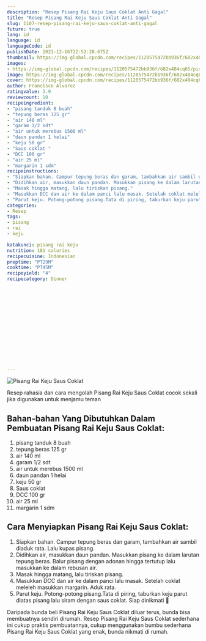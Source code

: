 ```yaml
---
description: "Resep Pisang Rai Keju Saus Coklat Anti Gagal"
title: "Resep Pisang Rai Keju Saus Coklat Anti Gagal"
slug: 1107-resep-pisang-rai-keju-saus-coklat-anti-gagal
future: true
lang: id
language: id
languageCode: id
publishDate: 2021-12-16T22:52:28.675Z 
thumbnail: https://img-global.cpcdn.com/recipes/1120575472bb936f/682x484cq65/pisang-rai-keju-saus-coklat-foto-resep-utama.png
images:
- https://img-global.cpcdn.com/recipes/1120575472bb936f/682x484cq65/pisang-rai-keju-saus-coklat-foto-resep-utama.png
image: https://img-global.cpcdn.com/recipes/1120575472bb936f/682x484cq65/pisang-rai-keju-saus-coklat-foto-resep-utama.png
cover: https://img-global.cpcdn.com/recipes/1120575472bb936f/682x484cq65/pisang-rai-keju-saus-coklat-foto-resep-utama.png
author: Francisco Alvarez
ratingvalue: 3.9
reviewcount: 10
recipeingredient:
- "pisang tanduk 8 buah"
- "tepung beras 125 gr"
- "air 140 ml"
- "garam 1/2 sdt"
- "air untuk merebus 1500 ml"
- "daun pandan 1 helai"
- "keju 50 gr"
- "Saus coklat "
- "DCC 100 gr"
- "air 25 ml"
- "margarin 1 sdm"
recipeinstructions:
- "Siapkan bahan. Campur tepung beras dan garam, tambahkan air sambil diaduk rata. Lalu kupas pisang."
- "Didihkan air, masukkan daun pandan. Masukkan pisang ke dalam larutan tepung beras. Balur pisang dengan adonan hingga tertutup lalu masukkan ke dalam rebusan air."
- "Masak hingga matang, lalu tiriskan pisang."
- "Masukkan DCC dan air ke dalam panci lalu masak. Setelah coklat meleleh masukkan margarin. Aduk rata."
- "Parut keju. Potong-potong pisang.Tata di piring, taburkan keju parut diatas pisang lalu siram dengan saus coklat. Siap dinikmati 🤤"
categories:
- Resep
tags:
- pisang
- rai
- keju

katakunci: pisang rai keju 
nutrition: 181 calories
recipecuisine: Indonesian
preptime: "PT29M"
cooktime: "PT45M"
recipeyield: "4"
recipecategory: Dinner


     
    
    
    
    
    
    
    
    
    
    
      
    
---
```



![Pisang Rai Keju Saus Coklat](https://img-global.cpcdn.com/recipes/1120575472bb936f/682x484cq65/pisang-rai-keju-saus-coklat-foto-resep-utama.png)

Resep rahasia dan cara mengolah  Pisang Rai Keju Saus Coklat cocok sekali jika digunakan untuk menjamu teman

<!--inarticleads1-->

## Bahan-bahan Yang Dibutuhkan Dalam Pembuatan Pisang Rai Keju Saus Coklat:

1. pisang tanduk 8 buah
1. tepung beras 125 gr
1. air 140 ml
1. garam 1/2 sdt
1. air untuk merebus 1500 ml
1. daun pandan 1 helai
1. keju 50 gr
1. Saus coklat 
1. DCC 100 gr
1. air 25 ml
1. margarin 1 sdm



<!--inarticleads2-->

## Cara Menyiapkan Pisang Rai Keju Saus Coklat:

1. Siapkan bahan. Campur tepung beras dan garam, tambahkan air sambil diaduk rata. Lalu kupas pisang.
1. Didihkan air, masukkan daun pandan. Masukkan pisang ke dalam larutan tepung beras. Balur pisang dengan adonan hingga tertutup lalu masukkan ke dalam rebusan air.
1. Masak hingga matang, lalu tiriskan pisang.
1. Masukkan DCC dan air ke dalam panci lalu masak. Setelah coklat meleleh masukkan margarin. Aduk rata.
1. Parut keju. Potong-potong pisang.Tata di piring, taburkan keju parut diatas pisang lalu siram dengan saus coklat. Siap dinikmati 🤤




Daripada bunda beli  Pisang Rai Keju Saus Coklat  diluar terus, bunda  bisa membuatnya sendiri dirumah. Resep  Pisang Rai Keju Saus Coklat  sederhana ini cukup praktis pembuatannya, cukup menggunakan bumbu sederhana  Pisang Rai Keju Saus Coklat  yang enak, bunda nikmati di rumah.
